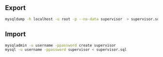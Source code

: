 
## Export

```bash
mysqldump -h localhost -u root -p --no-data supervisor  > supervisor.sql
```

## Import

```bash
mysqladmin -u username -ppassword create supervisor
mysql -u username -ppassword supervisor < supervisor.sql  
```